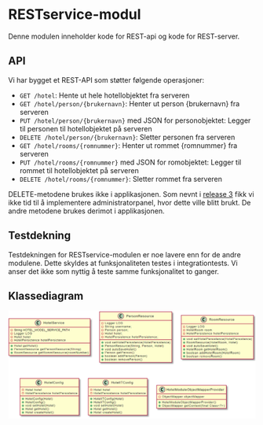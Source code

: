 # RESTservice-modul

Denne modulen inneholder kode for REST-api og kode for REST-server.

## API

Vi har bygget et REST-API som støtter følgende operasjoner:
* `GET /hotel`: Hente ut hele hotellobjektet fra serveren
* `GET /hotel/person/{brukernavn}`: Henter ut person {brukernavn} fra serveren
* `PUT /hotel/person/{brukernavn}` med JSON for personobjektet: Legger til personen til hotellobjektet på serveren
* `DELETE /hotel/person/{brukernavn}`: Sletter personen fra serveren
* `GET /hotel/rooms/{romnummer}`: Henter ut rommet {romnummer} fra serveren
* `PUT /hotel/rooms/{romnummer}` med JSON for romobjektet: Legger til rommet til hotellobjektet på serveren
* `DELETE /hotel/rooms/{romnummer}`: Sletter rommet fra serveren

DELETE-metodene brukes ikke i applikasjonen. Som nevnt i [release 3](../../docs/release3/README.md) fikk vi ikke tid til å implementere administratorpanel, hvor dette ville blitt brukt. De andre metodene brukes derimot i applikasjonen.

## Testdekning

Testdekningen for RESTservice-modulen er noe lavere enn for de andre modulene. Dette skyldes at funksjonaliteten testes i integrationtests. Vi anser det ikke som nyttig å teste samme funksjonalitet to ganger.

## Klassediagram

![klassediagram RESTservice](../../docs/images/RESTserver.PNG "Klassediagram RESTserver")
